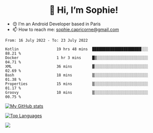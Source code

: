 <h1 align="center"> 👋 Hi, I’m Sophie! </h1>  

- 😊 I’m an Android Developer based in Paris
- 📫 How to reach me: sophie.capricorne@gmail.com


<!--START_SECTION:waka-->

```text
From: 16 July 2022 - To: 23 July 2022

Kotlin                 19 hrs 48 mins  ██████████████████████░░░   88.21 %
Docker                 1 hr 3 mins     █▒░░░░░░░░░░░░░░░░░░░░░░░   04.71 %
XML                    36 mins         ▓░░░░░░░░░░░░░░░░░░░░░░░░   02.69 %
Bash                   18 mins         ▒░░░░░░░░░░░░░░░░░░░░░░░░   01.38 %
Properties             15 mins         ▒░░░░░░░░░░░░░░░░░░░░░░░░   01.17 %
Groovy                 10 mins         ▒░░░░░░░░░░░░░░░░░░░░░░░░   00.75 %
```

<!--END_SECTION:waka-->

[![My GitHub stats](https://github-readme-stats.vercel.app/api?username=sophicapri&show_icons=true&theme=buefy)](https://github.com/anuraghazra/github-readme-stats)

[![Top Languages](https://github-readme-stats.vercel.app/api/top-langs/?username=sophicapri&langs_count=2&layout=compact)](https://github.com/anuraghazra/github-readme-stats)

![](https://github-readme-streak-stats.herokuapp.com/?user=sophicapri)
